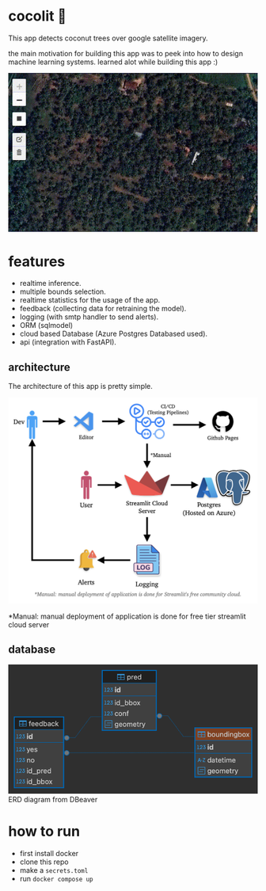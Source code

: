 # cocolit 🌴

This app detects coconut trees over google satellite imagery.

the main motivation for building this app was to peek into how to design machine learning systems.
learned alot while building this app :)

![vis](misc/help_vis.gif)


# features 

- realtime inference.
- multiple bounds selection.
- realtime statistics for the usage of the app.
- feedback (collecting data for retraining the model).
- logging (with smtp handler to send alerts).
- ORM (sqlmodel)
- cloud based Database (Azure Postgres Databased used).
- api (integration with FastAPI).

## architecture
The architecture of this app is pretty simple. 

![architecture](misc/cocolit_architecture.png)

\*Manual: manual deployment of application is done for free tier streamlit cloud server

## database 

![architecture](misc/database.png)
ERD diagram from DBeaver



##

# how to run

- first install docker 
- clone this repo
- make a `secrets.toml`
- run `docker compose up`